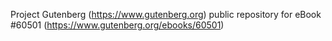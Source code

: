 Project Gutenberg (https://www.gutenberg.org) public repository for eBook #60501 (https://www.gutenberg.org/ebooks/60501)
